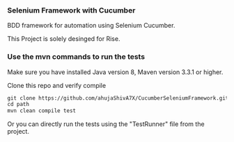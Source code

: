 ### Selenium Framework with Cucumber

BDD framework for automation using Selenium Cucumber.

This Project is solely desinged for Rise.

### Use the mvn commands to run the tests
Make sure you have installed Java version 8, Maven version 3.3.1 or higher.

Clone this repo and verify compile
```xml
git clone https://github.com/ahujaShivA7X/CucumberSeleniumFramework.git
cd path  
mvn clean compile test 
```

Or you can directly run the tests using the "TestRunner" file from the project.